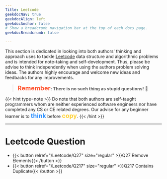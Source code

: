 ```yaml
---
Title: Leetcode
geekdocNav: true
geekdocAlign: left
geekdocAnchor: false
# Show a breadcrumb navigation bar at the top of each docs page.
geekdocBreadcrumb: false

---
```


This section is dedicated in looking into both authors' thinking and approach uses to tackle [Leetcode](https://leetcode.com/) data structure and algorithmic problems and is intended for note-taking and self-development. Thus, please be advise to think independently when using the authors problem solving ideas. The authors highly encourage and welcome new ideas and feedbacks for any improvements.

> <span style="color:#FF5733;font-weight:700;font-size:20px">Remember</span>**: There is no such thing as stupid questions!** 🤗

{{< hint type=note >}}
Do note that both authors are self-taught programmers whom are neither experienced software engineers nor have completed any CS or CE related degrees. Our advise for any beginner learner is to <span style="color:#3393FF;font-weight:700;font-size:20px">think</span> before <span style="color:#FFD133;font-weight:700;font-size:20px">copy</span>.
{{< /hint >}}

---

# Leetcode Question

- {{< button relref="/Leetcode/Q27" size="regular" >}}Q27 Remove Elements{{< /button >}}
- {{< button relref="/Leetcode/Q217" size="regular" >}}Q217 Contains Duplicate{{< /button >}}
